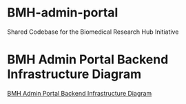 # BMH-admin-portal
Shared Codebase for the Biomedical Research Hub Initiative

# BMH Admin Portal Backend Infrastructure Diagram
[BMH Admin Portal Backend Infrastructure Diagram](bmh_admin_portal_backend/images/bmh-backend-infra.png?raw=true "BMH Backend Infrastructure")